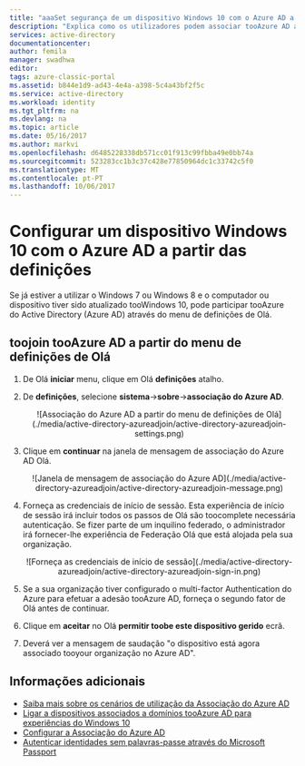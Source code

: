```yaml
---
title: "aaaSet segurança de um dispositivo Windows 10 com o Azure AD a partir das definições | Microsoft Docs"
description: "Explica como os utilizadores podem associar tooAzure AD através do menu de definições de Olá."
services: active-directory
documentationcenter: 
author: femila
manager: swadhwa
editor: 
tags: azure-classic-portal
ms.assetid: b844e1d9-ad43-4e4a-a398-5c4a43bf2f5c
ms.service: active-directory
ms.workload: identity
ms.tgt_pltfrm: na
ms.devlang: na
ms.topic: article
ms.date: 05/16/2017
ms.author: markvi
ms.openlocfilehash: d6485228338db571cc01f913c99fbba49e0bb74a
ms.sourcegitcommit: 523283cc1b3c37c428e77850964dc1c33742c5f0
ms.translationtype: MT
ms.contentlocale: pt-PT
ms.lasthandoff: 10/06/2017
---
```

# <a name="set-up-a-windows-10-device-with-azure-ad-from-settings"></a>Configurar um dispositivo Windows 10 com o Azure AD a partir das definições
Se já estiver a utilizar o Windows 7 ou Windows 8 e o computador ou dispositivo tiver sido atualizado tooWindows 10, pode participar tooAzure do Active Directory (Azure AD) através do menu de definições de Olá.

## <a name="toojoin-tooazure-ad-from-hello-settings-menu"></a>toojoin tooAzure AD a partir do menu de definições de Olá
1. De Olá **iniciar** menu, clique em Olá **definições** atalho.
2. De **definições**, selecione **sistema**->**sobre**->**associação do Azure AD**.
   
   <center>
   ![Associação do Azure AD a partir do menu de definições de Olá](./media/active-directory-azureadjoin/active-directory-azureadjoin-settings.png)</center>
3. Clique em **continuar** na janela de mensagem de associação do Azure AD Olá.
   
   <center>
   ![Janela de mensagem de associação do Azure AD](./media/active-directory-azureadjoin/active-directory-azureadjoin-message.png)</center>
4. Forneça as credenciais de início de sessão. Esta experiência de início de sessão irá incluir todos os passos de Olá são toocomplete necessária autenticação. Se fizer parte de um inquilino federado, o administrador irá fornecer-lhe experiência de Federação Olá que está alojada pela sua organização.
   <center>
   ![Forneça as credenciais de início de sessão](./media/active-directory-azureadjoin/active-directory-azureadjoin-sign-in.png)</center>
5. Se a sua organização tiver configurado o multi-factor Authentication do Azure para efetuar a adesão tooAzure AD, forneça o segundo fator de Olá antes de continuar.
6. Clique em **aceitar** no Olá **permitir toobe este dispositivo gerido** ecrã.
7. Deverá ver a mensagem de saudação "o dispositivo está agora associado tooyour organização no Azure AD".

## <a name="additional-information"></a>Informações adicionais
* [Saiba mais sobre os cenários de utilização da Associação do Azure AD](active-directory-azureadjoin-deployment-aadjoindirect.md)
* [Ligar a dispositivos associados a domínios tooAzure AD para experiências do Windows 10](active-directory-azureadjoin-devices-group-policy.md)
* [Configurar a Associação do Azure AD](active-directory-azureadjoin-setup.md)
* [Autenticar identidades sem palavras-passe através do Microsoft Passport](active-directory-azureadjoin-passport.md)

